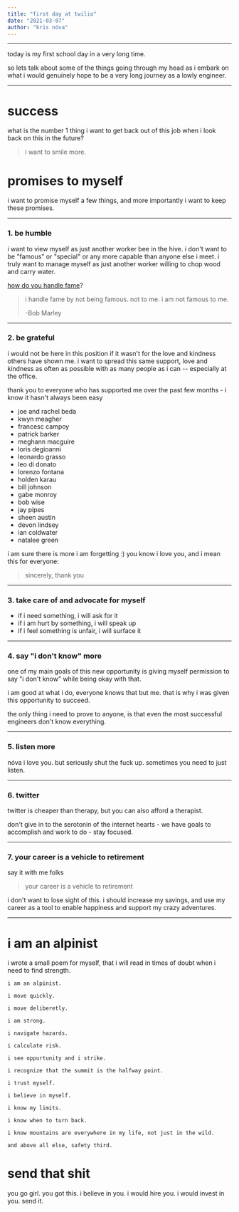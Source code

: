 ```yaml
---
title: "first day at twilio"
date: "2021-03-07"
author: "kris nóva"
---
```

---

today is my first school day in a very long time.

so lets talk about some of the things going through my head as i embark on what i would genuinely hope to be a very long journey as a lowly engineer.

---

# success

what is the number 1 thing i want to get back out of this job when i look back on this in the future?

 > i want to smile more.

# promises to myself

i want to promise myself a few things, and more importantly i want to keep these promises.

---

### 1. be humble

i want to view myself as just another worker bee in the hive.
i don't want to be "famous" or "special" or any more capable than anyone else i meet.
i truly want to manage myself as just another worker willing to chop wood and carry water.

[how do you handle fame](https://www.youtube.com/watch?v=kSu0mf4MMXQ)?

> i handle fame by not being famous. not to me. i am not famous to me.
> 
> -Bob Marley

---

### 2. be grateful

i would not be here in this position if it wasn't for the love and kindness others have shown me.
i want to spread this same support, love and kindness as often as possible with as many people as i can -- especially at the office.

thank you to everyone who has supported me over the past few months - i know it hasn't always been easy

 - joe and rachel beda
 - kwyn meagher
 - francesc campoy
 - patrick barker
 - meghann macguire
 - loris degioanni
 - leonardo grasso
 - leo di donato
 - lorenzo fontana 
 - holden karau
 - bill johnson
 - gabe monroy  
 - bob wise
 - jay pipes
 - sheen austin
 - devon lindsey
 - ian coldwater
 - natalee green 

i am sure there is more i am forgetting :) you know i love you, and i mean this for everyone:

 > sincerely, thank you

---

### 3. take care of and advocate for myself

 - if i need something, i will ask for it
 - if i am hurt by something, i will speak up
 - if i feel something is unfair, i will surface it

---

### 4. say "i don't know" more

one of my main goals of this new opportunity is giving myself permission to say "i don't know" while being okay with that.

i am good at what i do, everyone knows that but me. that is why i was given this opportunity to succeed.

the only thing i need to prove to anyone, is that even the most successful engineers don't know everything.

---

### 5. listen more

nóva i love you. but seriously shut the fuck up. sometimes you need to just listen.

---

### 6. twitter

twitter is cheaper than therapy, but you can also afford a therapist. 

don't give in to the serotonin of the internet hearts - we have goals to accomplish and work to do - stay focused.

---

### 7. your career is a vehicle to retirement

say it with me folks 

> your career is a vehicle to retirement 

i don't want to lose sight of this. i should increase my savings, and use my career as a tool to enable happiness and support my crazy adventures.

---

# i am an alpinist

i wrote a small poem for myself, that i will read in times of doubt when i need to find strength.

```
i am an alpinist. 

i move quickly.

i move deliberetly. 

i am strong.

i navigate hazards.

i calculate risk.

i see oppurtunity and i strike.

i recognize that the summit is the halfway point.

i trust myself.

i believe in myself.

i know my limits. 

i know when to turn back.

i know mountains are everywhere in my life, not just in the wild.

and above all else, safety third.
```

# send that shit

you go girl. you got this. i believe in you. i would hire you. i would invest in you. send it.

